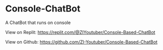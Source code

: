 # Console-ChatBot
A ChatBot that runs on console

View on Replit: https://replit.com/@ZIYoutuber/Console-Based-ChatBot

View on Github: https://github.com/ZI-Youtuber/Console-Based-ChatBot
